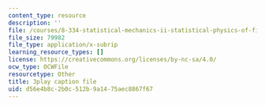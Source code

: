 ```yaml
---
content_type: resource
description: ''
file: /courses/8-334-statistical-mechanics-ii-statistical-physics-of-fields-spring-2014/d56e4b8c2b0c512b9a1475aec8867f67_WtGS6lV5MDI.vtt
file_size: 79982
file_type: application/x-subrip
learning_resource_types: []
license: https://creativecommons.org/licenses/by-nc-sa/4.0/
ocw_type: OCWFile
resourcetype: Other
title: 3play caption file
uid: d56e4b8c-2b0c-512b-9a14-75aec8867f67
---
```

